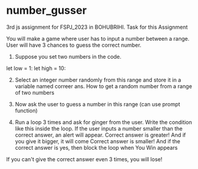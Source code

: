 # number_gusser
3rd js assignment for FSPJ_2023 in BOHUBRIHI.
Task for this Assignment

You will make a game where user has to input a number between a range. User will have 3 chances to guess the correct number.

1. Suppose you set two numbers in the code.

let low = 1: let high = 10:

2. Select an integer number randomly from this range and store it in a variable named correer ans. How to get a random number from a range of two numbers

3. Now ask the user to guess a number in this range (can use prompt function)

4. Run a loop 3 times and ask for ginger from the user. Write the condition like this inside the loop. If the user inputs a number smaller than the correct answer, an alert will appear. Correct answer is greater! And if you give it bigger, it will come Correct answer is smaller! And if the correct answer is yes, then block the loop when You Win appears

If you can't give the correct answer even 3 times, you will lose!


